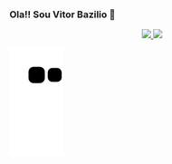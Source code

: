 ### Ola!! Sou Vitor Bazilio 👋

<!--
**VitorBazilio/VitorBazilio** is a ✨ _special_ ✨ repository because its `README.md` (this file) appears on your GitHub profile.

Here are some ideas to get you started:

- 🔭 I’m currently working on ...
- 🌱 I’m currently learning ...
- 👯 I’m looking to collaborate on ...
- 🤔 I’m looking for help with ...
- 💬 Ask me about ...
- 📫 How to reach me: ...
- 😄 Pronouns: ...
- ⚡ Fun fact: ...
-->

<div align="center">
  <a href="https://github.com/VitorBazilio">
  <img height="180em" src="https://github-readme-stats.vercel.app/api?username=VitorBazilio&show_icons=true&theme=midnight-purple&include_all_commits=true&count_private=true"/>
  <img height="180em" src="https://github-readme-stats.vercel.app/api/top-langs/?username=VitorBazilio&layout=compact&langs_count=7&theme=midnight-purple"/>
</div>
<div>
  
![Snake animation](https://github.com/VitorBazilio/VitorBazilio/blob/output/github-contribution-grid-snake.svg)

</div>
